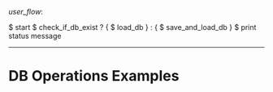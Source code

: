 *user_flow*:

$ start
    $ check_if_db_exist 
        ? {
            $ load_db
        } :
        {
            $ save_and_load_db
        }
    $ print status message

---

# DB Operations Examples